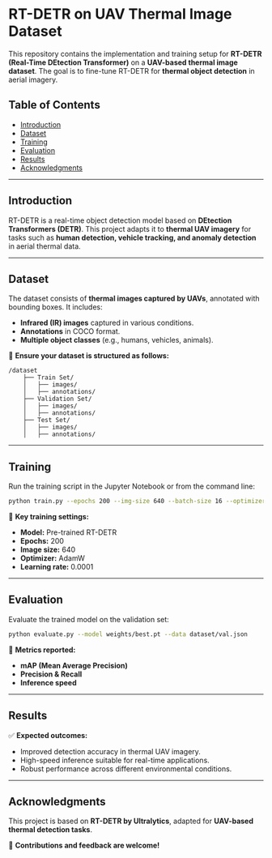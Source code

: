 # **RT-DETR on UAV Thermal Image Dataset**

This repository contains the implementation and training setup for **RT-DETR (Real-Time DEtection Transformer)** on a **UAV-based thermal image dataset**. The goal is to fine-tune RT-DETR for **thermal object detection** in aerial imagery.

## **Table of Contents**  
- [Introduction](#introduction)  
- [Dataset](#dataset)    
- [Training](#training)  
- [Evaluation](#evaluation)  
- [Results](#results)  
- [Acknowledgments](#acknowledgments)  

---

## **Introduction**  

RT-DETR is a real-time object detection model based on **DEtection Transformers (DETR)**. This project adapts it to **thermal UAV imagery** for tasks such as **human detection, vehicle tracking, and anomaly detection** in aerial thermal data.

---

## **Dataset**  

The dataset consists of **thermal images captured by UAVs**, annotated with bounding boxes. It includes:  
- **Infrared (IR) images** captured in various conditions.  
- **Annotations** in COCO format.  
- **Multiple object classes** (e.g., humans, vehicles, animals).  

📌 **Ensure your dataset is structured as follows:**  
```
/dataset  
    ├── Train Set/  
    │   ├── images/  
    │   ├── annotations/    
    ├── Validation Set/  
    │   ├── images/  
    │   ├── annotations/  
    ├── Test Set/  
    │   ├── images/  
    │   ├── annotations/
```


---

## **Training**  

Run the training script in the Jupyter Notebook or from the command line:  
```bash
python train.py --epochs 200 --img-size 640 --batch-size 16 --optimizer adamw --lr 0.0001 --momentum 0.937
```

📌 **Key training settings:**  
- **Model:** Pre-trained RT-DETR  
- **Epochs:** 200  
- **Image size:** 640  
- **Optimizer:** AdamW  
- **Learning rate:** 0.0001  

---

## **Evaluation**  

Evaluate the trained model on the validation set:  
```bash
python evaluate.py --model weights/best.pt --data dataset/val.json
```

📌 **Metrics reported:**  
- **mAP (Mean Average Precision)**  
- **Precision & Recall**  
- **Inference speed**  

---

## **Results**  

✅ **Expected outcomes:**  
- Improved detection accuracy in thermal UAV imagery.  
- High-speed inference suitable for real-time applications.  
- Robust performance across different environmental conditions.  

---

## **Acknowledgments**  

This project is based on **RT-DETR by Ultralytics**, adapted for **UAV-based thermal detection tasks**.  

🚀 **Contributions and feedback are welcome!**
